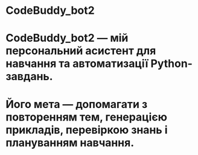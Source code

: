 # CodeBuddy_bot2

# CodeBuddy_bot2 — мій персональний асистент для навчання та автоматизації Python-завдань.
# Його мета — допомагати з повторенням тем, генерацією прикладів, перевіркою знань і плануванням навчання.